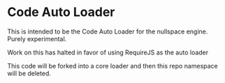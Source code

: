 Code Auto Loader
================

This is intended to be the Code Auto Loader for the nullspace engine. Purely experimental.


Work on this has halted in favor of using RequireJS as the auto loader

This code will be forked into a core loader and then this repo namespace will be deleted.

